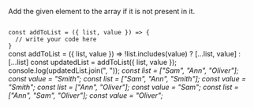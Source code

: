Add the given element to the array if it is not present in it.

<codeblock language="javascript" type="exercise" testMode="multipleInput">
<code>
const addToList = ({ list, value }) => {
  // write your code here
}
</code>

<solution>
const addToList = ({ list, value }) => !list.includes(value) ? [...list, value] : [...list]
</solution>

<testcases>
<caller>
const updatedList = addToList({ list, value });
console.log(updatedList.join(", "));
</caller>
<testcase>
<i>
const list = ["Sam", "Ann", "Oliver"];
const value = "Smith";
</i>
</testcase>
<testcase>
<i>
const list = ["Sam", "Ann", "Smith"];
const value = "Smith";
</i>
</testcase>
<testcase>
<i>
const list = ["Ann", "Oliver"];
const value = "Sam";
</i>
</testcase>
<testcase>
<i>
const list = ["Ann", "Sam", "Oliver"];
const value = "Oliver";
</i>
</testcase>
</testcases>
</codeblock>